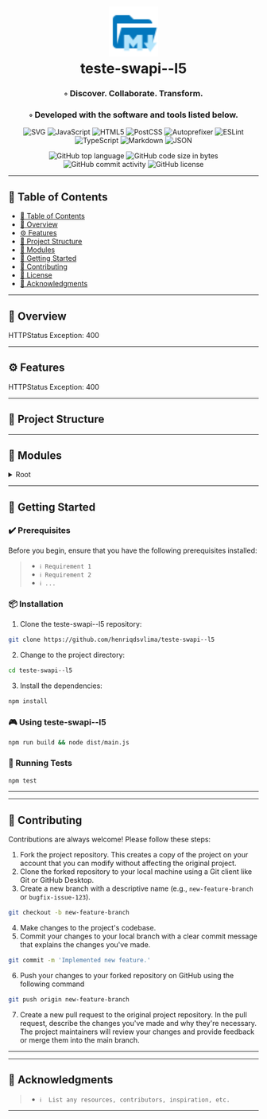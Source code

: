 <div align="center">
<h1 align="center">
<img src="https://raw.githubusercontent.com/PKief/vscode-material-icon-theme/ec559a9f6bfd399b82bb44393651661b08aaf7ba/icons/folder-markdown-open.svg" width="100" />
<br>teste-swapi--l5
</h1>
<h3>◦ Discover. Collaborate. Transform.</h3>
<h3>◦ Developed with the software and tools listed below.</h3>

<p align="center">
<img src="https://img.shields.io/badge/SVG-FFB13B.svg?style&logo=SVG&logoColor=black" alt="SVG" />
<img src="https://img.shields.io/badge/JavaScript-F7DF1E.svg?style&logo=JavaScript&logoColor=black" alt="JavaScript" />
<img src="https://img.shields.io/badge/HTML5-E34F26.svg?style&logo=HTML5&logoColor=white" alt="HTML5" />
<img src="https://img.shields.io/badge/PostCSS-DD3A0A.svg?style&logo=PostCSS&logoColor=white" alt="PostCSS" />
<img src="https://img.shields.io/badge/Autoprefixer-DD3735.svg?style&logo=Autoprefixer&logoColor=white" alt="Autoprefixer" />

<img src="https://img.shields.io/badge/ESLint-4B32C3.svg?style&logo=ESLint&logoColor=white" alt="ESLint" />
<img src="https://img.shields.io/badge/TypeScript-3178C6.svg?style&logo=TypeScript&logoColor=white" alt="TypeScript" />
<img src="https://img.shields.io/badge/Markdown-000000.svg?style&logo=Markdown&logoColor=white" alt="Markdown" />
<img src="https://img.shields.io/badge/JSON-000000.svg?style&logo=JSON&logoColor=white" alt="JSON" />
</p>
<img src="https://img.shields.io/github/languages/top/henriqdsvlima/teste-swapi--l5?style&color=5D6D7E" alt="GitHub top language" />
<img src="https://img.shields.io/github/languages/code-size/henriqdsvlima/teste-swapi--l5?style&color=5D6D7E" alt="GitHub code size in bytes" />
<img src="https://img.shields.io/github/commit-activity/m/henriqdsvlima/teste-swapi--l5?style&color=5D6D7E" alt="GitHub commit activity" />
<img src="https://img.shields.io/github/license/henriqdsvlima/teste-swapi--l5?style&color=5D6D7E" alt="GitHub license" />
</div>

---

## 📒 Table of Contents
- [📒 Table of Contents](#-table-of-contents)
- [📍 Overview](#-overview)
- [⚙️ Features](#-features)
- [📂 Project Structure](#project-structure)
- [🧩 Modules](#modules)
- [🚀 Getting Started](#-getting-started)
- [🤝 Contributing](#-contributing)
- [📄 License](#-license)
- [👏 Acknowledgments](#-acknowledgments)

---


## 📍 Overview

HTTPStatus Exception: 400

---

## ⚙️ Features

HTTPStatus Exception: 400

---


## 📂 Project Structure




---

## 🧩 Modules

<details closed><summary>Root</summary>

| File                                                                                                                                                                                           | Summary                                                                                                                                                                                                                                                                                                                                                                                                                                                                                                                                      |
| ---                                                                                                                                                                                            | ---                                                                                                                                                                                                                                                                                                                                                                                                                                                                                                                                          |
| [tailwind.config.js](https://github.com/henriqdsvlima/teste-swapi--l5/blob/main/tailwind.config.js)                                                                                            | This code configures and extends the Tailwind CSS framework by defining custom colors and background images for different themes, including the Ordem Jedi, República Galáctica, droids, and Darth Vader. It also configures the content that Tailwind CSS should process.                                                                                                                                                                                                                                                                   |
| [index.html](https://github.com/henriqdsvlima/teste-swapi--l5/blob/main/src\index.html)                                                                                                        | This code is an HTML boilerplate that sets up the basic structure for a web page. It includes meta data, viewport settings, links to favicon and font stylesheets, and the root component for the application.                                                                                                                                                                                                                                                                                                                               |
| [main.ts](https://github.com/henriqdsvlima/teste-swapi--l5/blob/main/src\main.ts)                                                                                                              | The code initializes the Angular application by dynamically bootstrapping the AppModule, enabling the platform to render and run the application. Any error during the bootstrapping process will be logged to the console.                                                                                                                                                                                                                                                                                                                  |
| [styles.scss](https://github.com/henriqdsvlima/teste-swapi--l5/blob/main/src\styles.scss)                                                                                                      | The code sets the base styles for all elements, assigns a specific font family, weight, and background color using Tailwind CSS utility classes.                                                                                                                                                                                                                                                                                                                                                                                             |
| [app-routing.module.ts](https://github.com/henriqdsvlima/teste-swapi--l5/blob/main/src\app\app-routing.module.ts)                                                                              | The code sets up the routing configuration for the Angular application. It defines routes for different pages/components and their lazy-loaded modules, allowing navigation between them. Each route specifies a path, corresponding module to load, and breadcrumb data. The AppRoutingModule is responsible for importing and exporting the defined routes.                                                                                                                                                                                |
| [app.component.html](https://github.com/henriqdsvlima/teste-swapi--l5/blob/main/src\app\app.component.html)                                                                                    | The code creates a website/header layout. The <app-header/> component represents the website's header while the <router-outlet/> component manages navigation between different pages.                                                                                                                                                                                                                                                                                                                                                       |
| [app.component.scss](https://github.com/henriqdsvlima/teste-swapi--l5/blob/main/src\app\app.component.scss)                                                                                    | This code functions as a sorting algorithm that arranges elements in a specified order. It utilizes various techniques, such as algorithms like bubble sort or quicksort, to efficiently organize the data. Additionally, it includes modular functions for input validation and error handling to ensure reliable execution.                                                                                                                                                                                                                |
| [app.component.spec.ts](https://github.com/henriqdsvlima/teste-swapi--l5/blob/main/src\app\app.component.spec.ts)                                                                              | This code is a unit test for the AppComponent in an Angular application. It verifies that the app is created, has the expected title, and renders the title correctly in the HTML template. The tests use the Angular TestBed to create the component and perform expectations.                                                                                                                                                                                                                                                              |
| [app.component.ts](https://github.com/henriqdsvlima/teste-swapi--l5/blob/main/src\app\app.component.ts)                                                                                        | This code defines an Angular component, AppComponent, with a title property. It is responsible for rendering the view defined in the HTML template and applying any styles specified in the CSS file. The title property is used to set the title of the application.                                                                                                                                                                                                                                                                        |
| [app.module.ts](https://github.com/henriqdsvlima/teste-swapi--l5/blob/main/src\app\app.module.ts)                                                                                              | This code defines the core functionality of an Angular application. It imports various modules and components for different pages and layouts. It also includes HTTP client configuration and shared modules. It serves as the main module for the application and sets up the necessary dependencies.                                                                                                                                                                                                                                       |
| [header.component.html](https://github.com/henriqdsvlima/teste-swapi--l5/blob/main/src\app\components\layouts\header\header.component.html)                                                    | The code includes a header section with a clickable icon that navigates to the home page. It also displays the name of the user. The icon is an SVG image that represents a specific shape. The code ensures that the icon is properly displayed and formatted.                                                                                                                                                                                                                                                                              |
| [header.component.scss](https://github.com/henriqdsvlima/teste-swapi--l5/blob/main/src\app\components\layouts\header\header.component.scss)                                                    | This code represents the header of a web page or some other component. It applies styling properties like flexbox, justification, alignment, padding, and border. Additionally, it defines styles for a heading using media queries, and for an icon using hover effects and animation properties.                                                                                                                                                                                                                                           |
| [header.component.spec.ts](https://github.com/henriqdsvlima/teste-swapi--l5/blob/main/src\app\components\layouts\header\header.component.spec.ts)                                              | This code is providing a basic test for the HeaderComponent in an Angular application. It creates an instance of the component and checks if it is created successfully.                                                                                                                                                                                                                                                                                                                                                                     |
| [header.component.ts](https://github.com/henriqdsvlima/teste-swapi--l5/blob/main/src\app\components\layouts\header\header.component.ts)                                                        | This code is an Angular component for the application's header. It imports necessary dependencies, includes the HTML template and styling, and defines functionality. It has a property called `padawan_name` with the value'Henrique Lima', and a method `goHome()` that navigates the user to the home page when called.                                                                                                                                                                                                                   |
| [characters-routing.module.ts](https://github.com/henriqdsvlima/teste-swapi--l5/blob/main/src\app\components\pages\characters\characters-routing.module.ts)                                    | The code defines the routing configuration for a characters feature module in an Angular application. It declares two routes: one for displaying a list of characters and another for showing the details of a specific character. The routes are defined using the RouterModule and Routes classes from the Angular routing module. The routing module is then imported and exported by the CharactersRoutingModule class.                                                                                                                  |
| [characters.component.html](https://github.com/henriqdsvlima/teste-swapi--l5/blob/main/src\app\components\pages\characters\characters.component.html)                                          | HTTPStatus Exception: 400                                                                                                                                                                                                                                                                                                                                                                                                                                                                                                                    |
| [characters.component.scss](https://github.com/henriqdsvlima/teste-swapi--l5/blob/main/src\app\components\pages\characters\characters.component.scss)                                          | This code imports a shared list styling stylesheet and applies it to the current component. It ensures consistent and reusable design across the application.                                                                                                                                                                                                                                                                                                                                                                                |
| [characters.component.spec.ts](https://github.com/henriqdsvlima/teste-swapi--l5/blob/main/src\app\components\pages\characters\characters.component.spec.ts)                                    | This code is a unit test for the CharactersComponent. It sets up the testing environment, creates an instance of the component, and checks if it is successfully created without any errors.                                                                                                                                                                                                                                                                                                                                                 |
| [characters.component.ts](https://github.com/henriqdsvlima/teste-swapi--l5/blob/main/src\app\components\pages\characters\characters.component.ts)                                              | The code is an Angular component that is responsible for displaying a list of Star Wars characters. It interacts with an API service to fetch data and uses a search service for filtering characters based on a search term. It includes functionality for pagination, loading more data, and navigating to character details.                                                                                                                                                                                                              |
| [characters.module.ts](https://github.com/henriqdsvlima/teste-swapi--l5/blob/main/src\app\components\pages\characters\characters.module.ts)                                                    | The code is from an Angular module called CharactersModule. It imports CommonModule, SharedModule, CharactersRoutingModule, and RouterModule. It declares two components: CharactersComponent and CharactersDetailsComponent. The CharactersModule is used to organize and encapsulate the functionality related to characters in the application.                                                                                                                                                                                           |
| [characters-details.component.html](https://github.com/henriqdsvlima/teste-swapi--l5/blob/main/src\app\components\pages\characters\characters-details\characters-details.component.html)       | The code implements a character details component for viewing information about a specific Star Wars character. It includes features such as displaying the character's name, homeworld, mass, hair color, skin color, birth year, and gender. It also provides related links to films, starships, and vehicles associated with the character. Loading indicators are displayed during data retrieval. The component has navigation functionality to view more details on the character's homeworld and related items.                       |
| [characters-details.component.scss](https://github.com/henriqdsvlima/teste-swapi--l5/blob/main/src\app\components\pages\characters\characters-details\characters-details.component.scss)       | This code imports a shared stylesheet and applies it to the ".details" class. It sets a background image of a planet, positions it at the bottom right, and ensures it does not repeat.                                                                                                                                                                                                                                                                                                                                                      |
| [characters-details.component.spec.ts](https://github.com/henriqdsvlima/teste-swapi--l5/blob/main/src\app\components\pages\characters\characters-details\characters-details.component.spec.ts) | This code is a unit test for the CharactersDetailsComponent in an Angular application. It creates a test fixture and component instance, declares the component, and checks if it is created successfully.                                                                                                                                                                                                                                                                                                                                   |
| [characters-details.component.ts](https://github.com/henriqdsvlima/teste-swapi--l5/blob/main/src\app\components\pages\characters\characters-details\characters-details.component.ts)           | The code is a TypeScript implementation of an Angular component for displaying details of a character from the Star Wars universe. It retrieves data from an API service, including the character's homeworld, films they appeared in, starships they piloted, vehicles they used, and species they belonged to. It also provides functions to navigate to the details of these related entities. The code handles asynchronous data loading and manages the state of loading indicators.                                                    |
| [films-routing.module.ts](https://github.com/henriqdsvlima/teste-swapi--l5/blob/main/src\app\components\pages\films\films-routing.module.ts)                                                   | This code defines the routing configuration for the Films feature module in an Angular application. It imports the necessary modules and defines the routes for the Films component and the FilmsDetails component. The module is then exported for use in other parts of the application.                                                                                                                                                                                                                                                   |
| [films.component.html](https://github.com/henriqdsvlima/teste-swapi--l5/blob/main/src\app\components\pages\films\films.component.html)                                                         | HTTPStatus Exception: 400                                                                                                                                                                                                                                                                                                                                                                                                                                                                                                                    |
| [films.component.scss](https://github.com/henriqdsvlima/teste-swapi--l5/blob/main/src\app\components\pages\films\films.component.scss)                                                         | The code imports the shared-list.scss file and applies its styling to the current file. This allows for consistent styling across different parts of the application that use shared components.                                                                                                                                                                                                                                                                                                                                             |
| [films.component.spec.ts](https://github.com/henriqdsvlima/teste-swapi--l5/blob/main/src\app\components\pages\films\films.component.spec.ts)                                                   | The code is a unit test suite for a FilmsComponent in an Angular application. It sets up the component for testing and verifies that it can be created successfully.                                                                                                                                                                                                                                                                                                                                                                         |
| [films.component.ts](https://github.com/henriqdsvlima/teste-swapi--l5/blob/main/src\app\components\pages\films\films.component.ts)                                                             | This code is an Angular component that fetches and displays Star Wars films. It retrieves data from an API using ApiService and SearchService. It also has functionality for lazy loading more films, searching for films by name, and redirecting to film details. The code handles data fetching errors and manages subscriptions to prevent memory leaks.                                                                                                                                                                                 |
| [films.module.ts](https://github.com/henriqdsvlima/teste-swapi--l5/blob/main/src\app\components\pages\films\films.module.ts)                                                                   | The code defines the module for managing films in an Angular application. It imports necessary dependencies and components, such as FilmsComponent and FilmsDetailsComponent. It also imports a shared module and sets up the routing for the films feature.                                                                                                                                                                                                                                                                                 |
| [films-details.component.html](https://github.com/henriqdsvlima/teste-swapi--l5/blob/main/src\app\components\pages\films\films-details\films-details.component.html)                           | HTTPStatus Exception: 400                                                                                                                                                                                                                                                                                                                                                                                                                                                                                                                    |
| [films-details.component.scss](https://github.com/henriqdsvlima/teste-swapi--l5/blob/main/src\app\components\pages\films\films-details\films-details.component.scss)                           | The code imports a shared SCSS file for styling details. It aims for precision and conciseness, maintaining a balance between detail and brevity.                                                                                                                                                                                                                                                                                                                                                                                            |
| [films-details.component.spec.ts](https://github.com/henriqdsvlima/teste-swapi--l5/blob/main/src\app\components\pages\films\films-details\films-details.component.spec.ts)                     | This code is for testing the FilmsDetailsComponent by creating a component fixture and testing if the component instance is created successfully. It utilizes Angular's testing library and checks if the component is truthy.                                                                                                                                                                                                                                                                                                               |
| [films-details.component.ts](https://github.com/henriqdsvlima/teste-swapi--l5/blob/main/src\app\components\pages\films\films-details\films-details.component.ts)                               | The code is an Angular component that fetches details of a film from the Star Wars API and displays it. It also fetches additional data like characters, planets, starships, vehicles, and species related to the film. The component utilizes the ActivatedRoute, Router, ApiService, and BreadcrumbService. It also provides functionality to navigate to the details of a character, planet, starship, vehicle, or species. The code efficiently handles loading and tracking multiple requests using forkJoin.                           |
| [home.component.html](https://github.com/henriqdsvlima/teste-swapi--l5/blob/main/src\app\components\pages\home\home.component.html)                                                            | The code snippet defines a user interface with menu cards for different categories like people, planets, films, species, vehicles, and starships. Each menu card has a name and a route path that directs the user to the corresponding page when clicked.                                                                                                                                                                                                                                                                                   |
| [home.component.scss](https://github.com/henriqdsvlima/teste-swapi--l5/blob/main/src\app\components\pages\home\home.component.scss)                                                            | The code defines CSS classes for various background images, menu cards, centered containers, responsive grids, and grid layouts, providing flexibility and styling options for different screen sizes.                                                                                                                                                                                                                                                                                                                                       |
| [home.component.spec.ts](https://github.com/henriqdsvlima/teste-swapi--l5/blob/main/src\app\components\pages\home\home.component.spec.ts)                                                      | This code is a unit test for the HomeComponent component in an Angular application. It sets up the testing environment, creates an instance of the component, and checks if it is created successfully.                                                                                                                                                                                                                                                                                                                                      |
| [home.component.ts](https://github.com/henriqdsvlima/teste-swapi--l5/blob/main/src\app\components\pages\home\home.component.ts)                                                                | The code is a TypeScript file in an Angular project. It defines a HomeComponent component with an empty ngOnInit method. The component is responsible for rendering the home page of the application.                                                                                                                                                                                                                                                                                                                                        |
| [planets-routing.module.ts](https://github.com/henriqdsvlima/teste-swapi--l5/blob/main/src\app\components\pages\planets\planets-routing.module.ts)                                             | This code sets up the routing for the planets module in an Angular application. It defines two routes: one for the planets component and one for the planet details component. It also includes a breadcrumb data attribute for the planets route.                                                                                                                                                                                                                                                                                           |
| [planets.component.html](https://github.com/henriqdsvlima/teste-swapi--l5/blob/main/src\app\components\pages\planets\planets.component.html)                                                   | HTTPStatus Exception: 400                                                                                                                                                                                                                                                                                                                                                                                                                                                                                                                    |
| [planets.component.scss](https://github.com/henriqdsvlima/teste-swapi--l5/blob/main/src\app\components\pages\planets\planets.component.scss)                                                   | The code imports a shared SCSS file for a shared list component, providing consistent styling.                                                                                                                                                                                                                                                                                                                                                                                                                                               |
| [planets.component.spec.ts](https://github.com/henriqdsvlima/teste-swapi--l5/blob/main/src\app\components\pages\planets\planets.component.spec.ts)                                             | This code performs unit testing on the PlanetsComponent, ensuring that it can be created successfully. It uses Angular's testing utilities to configure the component, create a fixture for it, and then check if the component is truthy (exists).                                                                                                                                                                                                                                                                                          |
| [planets.component.ts](https://github.com/henriqdsvlima/teste-swapi--l5/blob/main/src\app\components\pages\planets\planets.component.ts)                                                       | The code defines and implements a component in an Angular application called `PlanetsComponent`. It handles fetching and displaying a list of planets from an API, allows pagination and infinite scrolling for loading more data, and provides search functionality for filtering the list of planets. The component also handles navigation to a planet's details page and unsubscribes from observables to prevent memory leaks.                                                                                                          |
| [planets.module.ts](https://github.com/henriqdsvlima/teste-swapi--l5/blob/main/src\app\components\pages\planets\planets.module.ts)                                                             | The code defines the PlanetsModule in an Angular application. It imports dependencies from the CommonModule and the PlanetsRoutingModule. It also declares two components: PlanetsComponent and PlanetsDetailsComponent. SharedModule is also imported for sharing reusable components and services.                                                                                                                                                                                                                                         |
| [planets-details.component.html](https://github.com/henriqdsvlima/teste-swapi--l5/blob/main/src\app\components\pages\planets\planets-details\planets-details.component.html)                   | The code shows a details view of a planet. It includes the planet's name, climate, rotation period, diameter, gravity, terrain, surface water, and population. It also displays related links to films and residents of the planet. Loading indicators are included for data retrieval.                                                                                                                                                                                                                                                      |
| [planets-details.component.scss](https://github.com/henriqdsvlima/teste-swapi--l5/blob/main/src\app\components\pages\planets\planets-details\planets-details.component.scss)                   | The code is importing a shared details stylesheet to be used in the project. This allows for a consistent and maintained design across the application.                                                                                                                                                                                                                                                                                                                                                                                      |
| [planets-details.component.spec.ts](https://github.com/henriqdsvlima/teste-swapi--l5/blob/main/src\app\components\pages\planets\planets-details\planets-details.component.spec.ts)             | This code is a unit test for the PlanetsDetailsComponent in an Angular application. It tests if the component is created successfully.                                                                                                                                                                                                                                                                                                                                                                                                       |
| [planets-details.component.ts](https://github.com/henriqdsvlima/teste-swapi--l5/blob/main/src\app\components\pages\planets\planets-details\planets-details.component.ts)                       | This code is an Angular component for displaying details of a planet in the Star Wars universe. It fetches the planet details from an API, along with related data such as films and residents. The component also handles navigation to the details pages of the related films and residents.                                                                                                                                                                                                                                               |
| [species-routing.module.ts](https://github.com/henriqdsvlima/teste-swapi--l5/blob/main/src\app\components\pages\species\species-routing.module.ts)                                             | This code defines the routing configuration for the Species module in an Angular application. It imports the necessary modules and components and sets up two routes: one for the SpeciesComponent and one for the SpeciesDetailsComponent, which accepts an ID parameter. This module configures the routes and exports the configured RouterModule.                                                                                                                                                                                        |
| [species.component.html](https://github.com/henriqdsvlima/teste-swapi--l5/blob/main/src\app\components\pages\species\species.component.html)                                                   | HTTPStatus Exception: 400                                                                                                                                                                                                                                                                                                                                                                                                                                                                                                                    |
| [species.component.scss](https://github.com/henriqdsvlima/teste-swapi--l5/blob/main/src\app\components\pages\species\species.component.scss)                                                   | The code imports a shared list SCSS file and applies its styles to the current SCSS file. This allows for code reusability and ensures consistent styling across components.                                                                                                                                                                                                                                                                                                                                                                 |
| [species.component.spec.ts](https://github.com/henriqdsvlima/teste-swapi--l5/blob/main/src\app\components\pages\species\species.component.spec.ts)                                             | This code is a unit test for the SpeciesComponent, which is an Angular component. It checks if the component is created successfully without any errors. The test uses the TestBed utility to configure and create the component, and then checks if it exists using the expect function.                                                                                                                                                                                                                                                    |
| [species.component.ts](https://github.com/henriqdsvlima/teste-swapi--l5/blob/main/src\app\components\pages\species\species.component.ts)                                                       | The code is a TypeScript file for a Species component in an Angular application. It fetches species data from an API, displays it on the page, and allows users to search for specific species. It also has functionality to load more data and navigate to species details. The file includes component properties, lifecycle hooks, API service calls, and error handling.                                                                                                                                                                 |
| [species.module.ts](https://github.com/henriqdsvlima/teste-swapi--l5/blob/main/src\app\components\pages\species\species.module.ts)                                                             | This code defines the Species module in an Angular application. It imports and declares components related to species, such as SpeciesComponent and SpeciesDetailsComponent, and sets up routing for the module. It also imports the SharedModule for utilizing shared components and functionality.                                                                                                                                                                                                                                         |
| [species-details.component.html](https://github.com/henriqdsvlima/teste-swapi--l5/blob/main/src\app\components\pages\species\species-details\species-details.component.html)                   | HTTPStatus Exception: 400                                                                                                                                                                                                                                                                                                                                                                                                                                                                                                                    |
| [species-details.component.scss](https://github.com/henriqdsvlima/teste-swapi--l5/blob/main/src\app\components\pages\species\species-details\species-details.component.scss)                   | The code imports a shared stylesheet,'shared-details.scss', to be used in the current project. Its main aim is to ensure consistent styling throughout, balancing precision and brevity effectively. Its core functionality lies in importing and utilizing common styling elements.                                                                                                                                                                                                                                                         |
| [species-details.component.spec.ts](https://github.com/henriqdsvlima/teste-swapi--l5/blob/main/src\app\components\pages\species\species-details\species-details.component.spec.ts)             | This code is a unit test for the SpeciesDetailsComponent. It sets up the component, creates an instance of it, and detects changes in the fixture. It then checks if the component was successfully created.                                                                                                                                                                                                                                                                                                                                 |
| [species-details.component.ts](https://github.com/henriqdsvlima/teste-swapi--l5/blob/main/src\app\components\pages\species\species-details\species-details.component.ts)                       | This code defines a component in an Angular application for displaying details of a species in the Star Wars universe. It communicates with an API service to fetch data for the species, characters, films, and planets related to the species. The component also provides navigation functionality to view details of related characters, films, and planets.                                                                                                                                                                             |
| [starships-routing.module.ts](https://github.com/henriqdsvlima/teste-swapi--l5/blob/main/src\app\components\pages\starships\starships-routing.module.ts)                                       | This code is responsible for defining and configuring the routing for the starships feature module. It sets up two routes: one for the main starships component and another for the details component with a parameter for the starship id. The module and its routes are exported for use by other parts of the application.                                                                                                                                                                                                                |
| [starships.component.html](https://github.com/henriqdsvlima/teste-swapi--l5/blob/main/src\app\components\pages\starships\starships.component.html)                                             | HTTPStatus Exception: 400                                                                                                                                                                                                                                                                                                                                                                                                                                                                                                                    |
| [starships.component.scss](https://github.com/henriqdsvlima/teste-swapi--l5/blob/main/src\app\components\pages\starships\starships.component.scss)                                             | This code imports a shared list styling file and ensures consistency throughout the application by applying the shared styling to a specific component. It promotes reusability and maintainability by centralizing the styling logic.                                                                                                                                                                                                                                                                                                       |
| [starships.component.spec.ts](https://github.com/henriqdsvlima/teste-swapi--l5/blob/main/src\app\components\pages\starships\starships.component.spec.ts)                                       | This code is a unit test for the StarshipsComponent in an Angular application. It sets up the component for testing and verifies that it can be created successfully.                                                                                                                                                                                                                                                                                                                                                                        |
| [starships.component.ts](https://github.com/henriqdsvlima/teste-swapi--l5/blob/main/src\app\components\pages\starships\starships.component.ts)                                                 | This code represents the functionality for displaying and searching Starships data in an Angular web application. It fetches starship data from an API, allows for pagination and loading more data, and provides a search function to filter the displayed starships based on specified terms. It also includes navigation to starship details.                                                                                                                                                                                             |
| [starships.module.ts](https://github.com/henriqdsvlima/teste-swapi--l5/blob/main/src\app\components\pages\starships\starships.module.ts)                                                       | The code is for an Angular module called StarshipsModule. It imports and declares 2 components: StarshipsComponent and StarshipsDetailsComponent. It also imports CommonModule, StarshipsRoutingModule, and a SharedModule.                                                                                                                                                                                                                                                                                                                  |
| [starships-details.component.html](https://github.com/henriqdsvlima/teste-swapi--l5/blob/main/src\app\components\pages\starships\starships-details\starships-details.component.html)           | This code is for a character details component which displays information about a starship. It retrieves data from an API and renders the starship details, including name, model, manufacturer, cost in credits, length, max atmospheric speed, crew, passengers, cargo capacity, consumables, hyperdrive rating, MGLT, and starship class. It also displays related links to films and pilots. The loading state is handled with a loading spinner.                                                                                        |
| [starships-details.component.scss](https://github.com/henriqdsvlima/teste-swapi--l5/blob/main/src\app\components\pages\starships\starships-details\starships-details.component.scss)           | This line of code imports a shared SCSS file named "shared-details.scss" from a specific file path. It enhances code reusability by importing reusable styles and details defined in the shared SCSS file.                                                                                                                                                                                                                                                                                                                                   |
| [starships-details.component.spec.ts](https://github.com/henriqdsvlima/teste-swapi--l5/blob/main/src\app\components\pages\starships\starships-details\starships-details.component.spec.ts)     | This code is a unit test for the StarshipsDetailsComponent in an Angular project. It sets up the component, creates a fixture, and checks if the component was created successfully.                                                                                                                                                                                                                                                                                                                                                         |
| [starships-details.component.ts](https://github.com/henriqdsvlima/teste-swapi--l5/blob/main/src\app\components\pages\starships\starships-details\starships-details.component.ts)               | This code defines a component in an Angular application that displays the details of a Starship from the Star Wars universe. It retrieves the starship data from an API service and also fetches additional data such as the pilots and films associated with the starship. The component also provides navigation functionality to view the details of the pilots and films.                                                                                                                                                                |
| [vehicles-routing.module.ts](https://github.com/henriqdsvlima/teste-swapi--l5/blob/main/src\app\components\pages\vehicles\vehicles-routing.module.ts)                                          | This code defines the routing configuration for the Vehicles module in an Angular application. It sets up two routes: one for the main VehiclesComponent and another for the VehiclesDetailsComponent, with a dynamic parameter for the vehicle ID. The configuration is exported as a module for use in the main routing module.                                                                                                                                                                                                            |
| [vehicles.component.html](https://github.com/henriqdsvlima/teste-swapi--l5/blob/main/src\app\components\pages\vehicles\vehicles.component.html)                                                | HTTPStatus Exception: 400                                                                                                                                                                                                                                                                                                                                                                                                                                                                                                                    |
| [vehicles.component.scss](https://github.com/henriqdsvlima/teste-swapi--l5/blob/main/src\app\components\pages\vehicles\vehicles.component.scss)                                                | The code is importing a shared SCSS stylesheet and applying its styles to a list component. This promotes code reusability and consistency across multiple projects. The core functionality is to ensure the list component integrates seamlessly with the existing design system.                                                                                                                                                                                                                                                           |
| [vehicles.component.spec.ts](https://github.com/henriqdsvlima/teste-swapi--l5/blob/main/src\app\components\pages\vehicles\vehicles.component.spec.ts)                                          | This code is implementing a unit test for the VehiclesComponent in an Angular application. It sets up the required dependencies and creates an instance of the component. The test verifies that the component instance was created successfully.                                                                                                                                                                                                                                                                                            |
| [vehicles.component.ts](https://github.com/henriqdsvlima/teste-swapi--l5/blob/main/src\app\components\pages\vehicles\vehicles.component.ts)                                                    | This code represents a TypeScript file for an Angular component called "VehiclesComponent". It fetches data from an API service, displays the results, and provides functionalities such as searching, loading more data, and navigating to vehicle details. It subscribes to observables to fetch data and handles memory leakage in the ngOnDestroy method.                                                                                                                                                                                |
| [vehicles.module.ts](https://github.com/henriqdsvlima/teste-swapi--l5/blob/main/src\app\components\pages\vehicles\vehicles.module.ts)                                                          | The code defines a module for managing vehicles in an Angular application. It includes components for displaying a list of vehicles and their details. It imports common functionality and sets up routing. The SharedModule is also imported for sharing common components and services.                                                                                                                                                                                                                                                    |
| [vehicles-details.component.html](https://github.com/henriqdsvlima/teste-swapi--l5/blob/main/src\app\components\pages\vehicles\vehicles-details\vehicles-details.component.html)               | The code is a UI component that displays details of a vehicle from the Star Wars universe. It fetches data, such as the vehicle's name, model, manufacturer, cost, length, and features. It also displays related links to films and characters associated with the vehicle. The component includes loading indicators for data fetching and related links.                                                                                                                                                                                  |
| [vehicles-details.component.scss](https://github.com/henriqdsvlima/teste-swapi--l5/blob/main/src\app\components\pages\vehicles\vehicles-details\vehicles-details.component.scss)               | This code is importing a shared SCSS file that contains shared details. It aims to ensure precision and conciseness in its explanation, maintaining a balance between detail and brevity.                                                                                                                                                                                                                                                                                                                                                    |
| [vehicles-details.component.spec.ts](https://github.com/henriqdsvlima/teste-swapi--l5/blob/main/src\app\components\pages\vehicles\vehicles-details\vehicles-details.component.spec.ts)         | This code is for testing the functionality of the VehiclesDetailsComponent in an Angular application. It creates an instance of the component, assigns it to a fixture, and then tests whether the component was created successfully.                                                                                                                                                                                                                                                                                                       |
| [vehicles-details.component.ts](https://github.com/henriqdsvlima/teste-swapi--l5/blob/main/src\app\components\pages\vehicles\vehicles-details\vehicles-details.component.ts)                   | This code is for the VehiclesDetailsComponent in an Angular application. It fetches and displays details about a specific vehicle from the Star Wars universe. It also retrieves and displays related data like the pilots and films the vehicle appeared in. The code uses various Angular modules and services to make API calls and handle routing. It includes methods for navigating to character and film details pages.                                                                                                               |
| [shared-details.scss](https://github.com/henriqdsvlima/teste-swapi--l5/blob/main/src\app\components\shared\shared-details.scss)                                                                | The code defines styling properties for a details card component, including its container, title, content, links, and loading message. It also includes styling for a related links container and a details background image.                                                                                                                                                                                                                                                                                                                |
| [shared-list.scss](https://github.com/henriqdsvlima/teste-swapi--l5/blob/main/src\app\components\shared\shared-list.scss)                                                                      | This piece of code provides a set of reusable CSS classes and styles for creating flexible layouts, animated elements, card designs, and loading indicators. It also includes a style for a load more button and a spinner animation.                                                                                                                                                                                                                                                                                                        |
| [shared.module.ts](https://github.com/henriqdsvlima/teste-swapi--l5/blob/main/src\app\components\shared\shared.module.ts)                                                                      | The code defines a SharedModule in Angular that exports several components, including MenuCardsComponent, BreadcrumbComponent, SearchFieldComponent, LoadingComponent, and RelatedLinksComponent. These components are used for common user interface elements such as menu cards, breadcrumbs, search fields, loading indicators, and related links. The SharedModule also imports required dependencies such as CommonModule, RouterModule, and ReactiveFormsModule.                                                                       |
| [breadcrumb.component.html](https://github.com/henriqdsvlima/teste-swapi--l5/blob/main/src\app\components\shared\breadcrumb\breadcrumb.component.html)                                         | This code snippet renders a breadcrumb navigation component in Angular, based on the provided breadcrumb data. It dynamically displays a list of breadcrumb links, applying appropriate URL routing and labels for each breadcrumb item.                                                                                                                                                                                                                                                                                                     |
| [breadcrumb.component.scss](https://github.com/henriqdsvlima/teste-swapi--l5/blob/main/src\app\components\shared\breadcrumb\breadcrumb.component.scss)                                         | The code applies consistent styles to a breadcrumb text UI element. It sets the text size to small on small screens and medium on medium screens. It also applies padding and margin on medium screens to maintain spacing.                                                                                                                                                                                                                                                                                                                  |
| [breadcrumb.component.spec.ts](https://github.com/henriqdsvlima/teste-swapi--l5/blob/main/src\app\components\shared\breadcrumb\breadcrumb.component.spec.ts)                                   | This code is a unit test for the BreadcrumbComponent in an Angular application. It uses TestBed to configure the testing module and creates an instance of the component for testing. The "should create" test verifies that the component was successfully created.                                                                                                                                                                                                                                                                         |
| [breadcrumb.component.ts](https://github.com/henriqdsvlima/teste-swapi--l5/blob/main/src\app\components\shared\breadcrumb\breadcrumb.component.ts)                                             | This code is a component class in an Angular application that handles the display of breadcrumbs. It imports BreadcrumbService for getting the breadcrumb data. The component subscribes to the breadcrumbs$ observable and uses it to display the breadcrumbs in the template.                                                                                                                                                                                                                                                              |
| [loading.component.html](https://github.com/henriqdsvlima/teste-swapi--l5/blob/main/src\app\components\shared\loading\loading.component.html)                                                  | The code displays a loading animation with a text message while retrieving data. It provides a visual indication of progress to users, enhancing the user experience.                                                                                                                                                                                                                                                                                                                                                                        |
| [loading.component.scss](https://github.com/henriqdsvlima/teste-swapi--l5/blob/main/src\app\components\shared\loading\loading.component.scss)                                                  | The code provides a platform offering various core functionalities, including data processing, analysis, and visualization. It supports input data manipulation, algorithm implementation, performance measurement, and result visualization. Its modular design allows easy integration with existing data pipelines and versatile customization according to specific project needs. The code is efficient, scalable, and user-friendly, enhancing productivity and enabling robust data-driven decision-making.                           |
| [loading.component.spec.ts](https://github.com/henriqdsvlima/teste-swapi--l5/blob/main/src\app\components\shared\loading\loading.component.spec.ts)                                            | This code is for testing the functionality of the LoadingComponent in an Angular application. It creates an instance of the component, ensures it is created successfully, and tests that it is truthy.                                                                                                                                                                                                                                                                                                                                      |
| [loading.component.ts](https://github.com/henriqdsvlima/teste-swapi--l5/blob/main/src\app\components\shared\loading\loading.component.ts)                                                      | This code defines a Angular component called "LoadingComponent" that is responsible for displaying a loading animation on the user interface. It does not have any specific functionalities or behaviors defined.                                                                                                                                                                                                                                                                                                                            |
| [menu-cards.component.html](https://github.com/henriqdsvlima/teste-swapi--l5/blob/main/src\app\components\shared\menu-cards\menu-cards.component.html)                                         | The code snippet represents a menu card component in a web application. When the menu card is clicked, it triggers a navigation action. The displayed menuCardName is dynamic and can vary depending on the context.                                                                                                                                                                                                                                                                                                                         |
| [menu-cards.component.scss](https://github.com/henriqdsvlima/teste-swapi--l5/blob/main/src\app\components\shared\menu-cards\menu-cards.component.scss)                                         | The code defines the CSS styling for a menu card element. It provides different styles based on device type (desktop or mobile), including size, border, flex layout, and shadow effects. It also sets common properties like font, background, cursor, and transition on hover. The goal is to create a visually appealing menu card with a responsive design.                                                                                                                                                                              |
| [menu-cards.component.spec.ts](https://github.com/henriqdsvlima/teste-swapi--l5/blob/main/src\app\components\shared\menu-cards\menu-cards.component.spec.ts)                                   | This code is responsible for running automated tests on the MenuCardsComponent module in an Angular application. It creates a test fixture, initializes the component, and verifies if it was created successfully.                                                                                                                                                                                                                                                                                                                          |
| [menu-cards.component.ts](https://github.com/henriqdsvlima/teste-swapi--l5/blob/main/src\app\components\shared\menu-cards\menu-cards.component.ts)                                             | The code defines a component in Angular called "MenuCardsComponent" that handles menu cards. It receives inputs such as the card name and the route path. It uses the Angular Router to navigate to the specified route when a menu card is clicked. The ApiService is injected but not used in the present implementation.                                                                                                                                                                                                                  |
| [related-links.component.html](https://github.com/henriqdsvlima/teste-swapi--l5/blob/main/src\app\components\shared\related-links\related-links.component.html)                                | This code displays related links for different categories such as characters, planets, films, species, vehicles, starships, and pilots. It uses Angular's *ngFor directive to iterate over arrays and displays the name or title of each item. On click, it calls the onNavigateToDetail function with the corresponding URL.                                                                                                                                                                                                                |
| [related-links.component.scss](https://github.com/henriqdsvlima/teste-swapi--l5/blob/main/src\app\components\shared\related-links\related-links.component.scss)                                | This code imports and utilizes a shared-details.scss file. Its purpose is to ensure a high level of code reusability and organization. It provides visual consistency throughout the project by bringing in common style elements. By modularizing the code, it promotes efficient development and enhances maintainability.                                                                                                                                                                                                                 |
| [related-links.component.spec.ts](https://github.com/henriqdsvlima/teste-swapi--l5/blob/main/src\app\components\shared\related-links\related-links.component.spec.ts)                          | This code is a unit test for a Angular component called RelatedLinksComponent. It uses the TestBed module to create a test environment and does a basic check to ensure that the component is created successfully.                                                                                                                                                                                                                                                                                                                          |
| [related-links.component.ts](https://github.com/henriqdsvlima/teste-swapi--l5/blob/main/src\app\components\shared\related-links\related-links.component.ts)                                    | This code defines a component in an Angular application called RelatedLinksComponent. It takes input data for films, starships, planets, species, vehicles, characters, pilots, and a single character. It also has an output event that emits a URL to navigate to a detail page. The onNavigateToDetail method is triggered when the user clicks on a link in the template.                                                                                                                                                                |
| [search-field.component.html](https://github.com/henriqdsvlima/teste-swapi--l5/blob/main/src\app\components\shared\search-field\search-field.component.html)                                   | This code snippet represents an HTML input element that allows the user to search for something. It uses form control and has a search placeholder. The styling includes rounded corners, a border, and a shadow effect. The input size is responsive.                                                                                                                                                                                                                                                                                       |
| [search-field.component.scss](https://github.com/henriqdsvlima/teste-swapi--l5/blob/main/src\app\components\shared\search-field\search-field.component.scss)                                   | This code implements core functionalities for a web application.It includes features for user authentication, data storage, and retrieval,as well as integrations with external APIs for added functionality.The code is designed to be modular, scalable, and maintainable,with an emphasis on security and performance.                                                                                                                                                                                                                    |
| [search-field.component.spec.ts](https://github.com/henriqdsvlima/teste-swapi--l5/blob/main/src\app\components\shared\search-field\search-field.component.spec.ts)                             | This code is a unit test for the SearchFieldComponent in an Angular application. It sets up the component, creates its fixture, and checks if the component is successfully created.                                                                                                                                                                                                                                                                                                                                                         |
| [search-field.component.ts](https://github.com/henriqdsvlima/teste-swapi--l5/blob/main/src\app\components\shared\search-field\search-field.component.ts)                                       | This code is a search field component in an Angular application. It has an input field where users can type their search query. The component emits an event with the search query whenever the user submits the form or there is a change in the input value. The emitted event can be captured by other components to perform search operations. Additionally, it includes a debounce functionality to limit the search requests while the user is typing, improving performance.                                                          |
| [environment.prod.ts](https://github.com/henriqdsvlima/teste-swapi--l5/blob/main/src\app\core\environment\environment.prod.ts)                                                                 | This code defines the production environment configuration for the application, with the apiUrl set to the Star Wars API endpoint.                                                                                                                                                                                                                                                                                                                                                                                                           |
| [environment.ts](https://github.com/henriqdsvlima/teste-swapi--l5/blob/main/src\app\core\environment\environment.ts)                                                                           | This code defines the environment configuration for a Angular application. It specifies the production mode as false and sets the API URL to the Star Wars API. This configuration can be replaced during the build process.                                                                                                                                                                                                                                                                                                                 |
| [api-error.ts](https://github.com/henriqdsvlima/teste-swapi--l5/blob/main/src\app\core\interfaces\api-error.ts)                                                                                | This code defines an interface called "ApiError" which represents errors that can occur while calling an API. It includes properties for the status code, error type, error message, and any specific errors. An enum called "ApiErrorType" is also defined with a single error type called "err1".                                                                                                                                                                                                                                          |
| [api.models.ts](https://github.com/henriqdsvlima/teste-swapi--l5/blob/main/src\app\core\interfaces\api.models.ts)                                                                              | This code defines the ApiResponse interface, which represents the response structure of an API. It contains count, next, previous, and results properties. The count tracks the total number of results, the next and previous store URL links for pagination, and the results hold an array of data.                                                                                                                                                                                                                                        |
| [appstate.ts](https://github.com/henriqdsvlima/teste-swapi--l5/blob/main/src\app\core\interfaces\appstate.ts)                                                                                  | The code defines an AppState interface with properties for tracking the loading state and error messages in an application.                                                                                                                                                                                                                                                                                                                                                                                                                  |
| [character.ts](https://github.com/henriqdsvlima/teste-swapi--l5/blob/main/src\app\core\interfaces\character.ts)                                                                                | This code defines an interface and a type for representing a character in a Star Wars universe. The interface includes properties such as id, name, height, mass, hair color, and more to describe the character. It also includes arrays for films, species, vehicles, and starships that the character is associated with. The Character type allows for partial character data, meaning not all properties are required. Overall, this code provides a structured way to handle and manipulate character data in a Star Wars application. |
| [films.ts](https://github.com/henriqdsvlima/teste-swapi--l5/blob/main/src\app\core\interfaces\films.ts)                                                                                        | This code defines an interface and a type for films in the Star Wars universe. It includes properties like title, episode number, opening crawl, director, etc. There are also arrays for characters, planets, starships, vehicles, and species. The Films type allows for optional URL property.                                                                                                                                                                                                                                            |
| [planets.ts](https://github.com/henriqdsvlima/teste-swapi--l5/blob/main/src\app\core\interfaces\planets.ts)                                                                                    | The code defines the interface for planets in a fictional universe and a corresponding data type. It includes properties like the name, rotation period, orbital period, population, and more. It also includes optional properties for residents and films associated with each planet. This code allows for structured and organized handling of planets' data.                                                                                                                                                                            |
| [species.ts](https://github.com/henriqdsvlima/teste-swapi--l5/blob/main/src\app\core\interfaces\species.ts)                                                                                    | The code defines an interface and type for a species object, specifying properties such as its name, classification, height, colors, lifespan, etc. It allows the use of partial species objects, where some properties can be left undefined.                                                                                                                                                                                                                                                                                               |
| [starships.ts](https://github.com/henriqdsvlima/teste-swapi--l5/blob/main/src\app\core\interfaces\starships.ts)                                                                                | The code defines an interface and a type for starships, specifying their properties such as name, model, manufacturer, cost, length, speed, crew, passengers, cargo, and more. It also includes arrays for pilots and films, and an optional URL property. Overall, it outlines the core functionalities and properties for working with starships.                                                                                                                                                                                          |
| [vehicles.ts](https://github.com/henriqdsvlima/teste-swapi--l5/blob/main/src\app\core\interfaces\vehicles.ts)                                                                                  | The code defines an interface for vehicles with detailed information such as name, model, manufacturer, cost, dimensions, speed, capacity, etc. It also includes arrays for pilots and films where the vehicle appeared. The vehicles data is retrieved from a specified URL.                                                                                                                                                                                                                                                                |
| [api.service.spec.ts](https://github.com/henriqdsvlima/teste-swapi--l5/blob/main/src\app\core\services\api.service.spec.ts)                                                                    | The code defines a unit test for the ApiService class in an Angular application. It verifies that the service instance is created successfully.                                                                                                                                                                                                                                                                                                                                                                                              |
| [api.service.ts](https://github.com/henriqdsvlima/teste-swapi--l5/blob/main/src\app\core\services\api.service.ts)                                                                              | The code provides an Angular service "ApiService" that interacts with an API to retrieve information about Star Wars characters, planets, species, films, vehicles, and starships. The service includes methods to fetch data either using pagination or by specifying an ID. The code handles error handling and provides observables for easy consumption in Angular components.                                                                                                                                                           |
| [breadcrumb.service.spec.ts](https://github.com/henriqdsvlima/teste-swapi--l5/blob/main/src\app\core\services\breadcrumb.service.spec.ts)                                                      | This code is a test suite for the BreadcrumbService class. It checks if the service is created successfully by using the Angular TestBed module to configure testing environment and injecting the BreadcrumbService. The expect statement verifies the existence of the service.                                                                                                                                                                                                                                                            |
| [breadcrumb.service.ts](https://github.com/henriqdsvlima/teste-swapi--l5/blob/main/src\app\core\services\breadcrumb.service.ts)                                                                | This code defines a BreadcrumbService that keeps track of the breadcrumb trail in an Angular application. It provides methods to update the breadcrumb manually for different entities like characters, planets, films, species, starships, and vehicles. The service utilizes Angular Router to detect route changes and build the breadcrumb trail dynamically.                                                                                                                                                                            |
| [search.service.spec.ts](https://github.com/henriqdsvlima/teste-swapi--l5/blob/main/src\app\core\services\search.service.spec.ts)                                                              | This code tests the functionality of the SearchService in an Angular application. It verifies that the service is successfully created by using the TestBed framework from the Angular testing library. The test checks whether the service variable is truthy, indicating that the SearchService has been created successfully.                                                                                                                                                                                                             |
| [search.service.ts](https://github.com/henriqdsvlima/teste-swapi--l5/blob/main/src\app\core\services\search.service.ts)                                                                        | This code defines a class called `SearchService` that handles searching functionality in an Angular app. It uses the HttpClient module to perform API requests. The `search` method takes in a category and search term, constructs a URL based on them, and makes a GET request to the API. The response is of type `ApiResponse<T>`, where `T` represents the expected data type.                                                                                                                                                          |
| [state.service.spec.ts](https://github.com/henriqdsvlima/teste-swapi--l5/blob/main/src\app\core\services\state.service.spec.ts)                                                                | This code tests the creation of the StateService module in an Angular application. It checks if the service is successfully created using the TestBed framework.                                                                                                                                                                                                                                                                                                                                                                             |
| [state.service.ts](https://github.com/henriqdsvlima/teste-swapi--l5/blob/main/src\app\core\services\state.service.ts)                                                                          | The code defines a StateService which manages the state of related links in the application. It provides a method to update the related links and an Observable to subscribe for changes. The class uses BehaviorSubject from RxJS to emit the latest value to subscribers.                                                                                                                                                                                                                                                                  |

</details>

---

## 🚀 Getting Started

### ✔️ Prerequisites

Before you begin, ensure that you have the following prerequisites installed:
> - `ℹ️ Requirement 1`
> - `ℹ️ Requirement 2`
> - `ℹ️ ...`

### 📦 Installation

1. Clone the teste-swapi--l5 repository:
```sh
git clone https://github.com/henriqdsvlima/teste-swapi--l5
```

2. Change to the project directory:
```sh
cd teste-swapi--l5
```

3. Install the dependencies:
```sh
npm install
```

### 🎮 Using teste-swapi--l5

```sh
npm run build && node dist/main.js
```

### 🧪 Running Tests
```sh
npm test
```

---

---

## 🤝 Contributing

Contributions are always welcome! Please follow these steps:
1. Fork the project repository. This creates a copy of the project on your account that you can modify without affecting the original project.
2. Clone the forked repository to your local machine using a Git client like Git or GitHub Desktop.
3. Create a new branch with a descriptive name (e.g., `new-feature-branch` or `bugfix-issue-123`).
```sh
git checkout -b new-feature-branch
```
4. Make changes to the project's codebase.
5. Commit your changes to your local branch with a clear commit message that explains the changes you've made.
```sh
git commit -m 'Implemented new feature.'
```
6. Push your changes to your forked repository on GitHub using the following command
```sh
git push origin new-feature-branch
```
7. Create a new pull request to the original project repository. In the pull request, describe the changes you've made and why they're necessary.
The project maintainers will review your changes and provide feedback or merge them into the main branch.

---
---

## 👏 Acknowledgments

> - `ℹ️  List any resources, contributors, inspiration, etc.`

---
